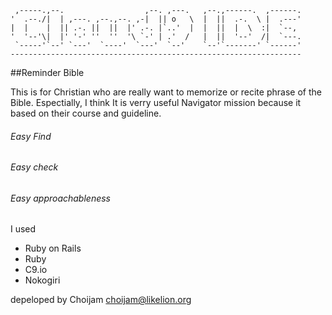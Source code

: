 
     ,-----.,--.                  ,--. ,---.   ,--.,------.  ,------.
    '  .--./|  | ,---. ,--.,--. ,-|  || o   \  |  ||  .-.  \ |  .---'
    |  |    |  || .-. ||  ||  |' .-. |`..'  |  |  ||  |  \  :|  `--, 
    '  '--'\|  |' '-' ''  ''  '\ `-' | .'  /   |  ||  '--'  /|  `---.
     `-----'`--' `---'  `----'  `---'  `--'    `--'`-------' `------'
    ----------------------------------------------------------------- 


##Reminder Bible

This is for Christian who are really want to memorize or recite phrase of the Bible.
Espectially, I think It is verry useful Navigator mission because it based on their course and guideline.


###### Easy Find
###### Easy check
###### Easy approachableness

I used 
* Ruby on Rails
* Ruby
* C9.io
* Nokogiri

depeloped by Choijam
choijam@likelion.org

